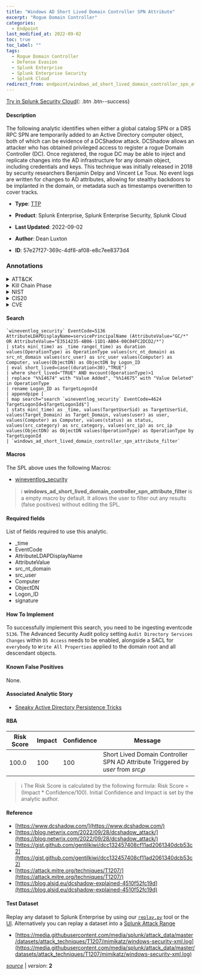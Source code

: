 ```yaml
---
title: "Windows AD Short Lived Domain Controller SPN Attribute"
excerpt: "Rogue Domain Controller"
categories:
  - Endpoint
last_modified_at: 2022-09-02
toc: true
toc_label: ""
tags:
  - Rogue Domain Controller
  - Defense Evasion
  - Splunk Enterprise
  - Splunk Enterprise Security
  - Splunk Cloud
redirect_from: endpoint/windows_ad_short_lived_domain_controller_spn_attribute/
---
```




[Try in Splunk Security Cloud](https://www.splunk.com/en_us/cyber-security.html){: .btn .btn--success}

#### Description

The following analytic identifies when either a global catalog SPN or a DRS RPC SPN are temporarily added to an Active Directory computer object, both of which can be evidence of a DCShadow attack. DCShadow allows an attacker who has obtained privileged access to register a rogue Domain Controller (DC). Once registered, the rogue DC may be able to inject and replicate changes into the AD infrastructure for any domain object, including credentials and keys. This technique was initially released in 2018 by security researchers Benjamin Delpy and Vincent Le Toux. No event logs are written for changes to AD attributes, allowing for stealthy backdoors to be implanted in the domain, or metadata such as timestamps overwritten to cover tracks.

- **Type**: [TTP](https://github.com/splunk/security_content/wiki/Detection-Analytic-Types)
- **Product**: Splunk Enterprise, Splunk Enterprise Security, Splunk Cloud

- **Last Updated**: 2022-09-02
- **Author**: Dean Luxton
- **ID**: 57e27f27-369c-4df8-af08-e8c7ee8373d4

### Annotations
<details>
  <summary>ATT&CK</summary>

<div markdown="1">

#### [ATT&CK](https://attack.mitre.org/)

| ID          | Technique   | Tactic         |
| ----------- | ----------- |--------------- |
| [T1207](https://attack.mitre.org/techniques/T1207/) | Rogue Domain Controller | Defense Evasion |

</div>
</details>


<details>
  <summary>Kill Chain Phase</summary>

<div markdown="1">

* Actions on Objectives


</div>
</details>


<details>
  <summary>NIST</summary>

<div markdown="1">

* DE.CM



</div>
</details>

<details>
  <summary>CIS20</summary>

<div markdown="1">

* CIS 4
* CIS 6



</div>
</details>

<details>
  <summary>CVE</summary>

<div markdown="1">


</div>
</details>


#### Search

```
`wineventlog_security` EventCode=5136 AttributeLDAPDisplayName=servicePrincipalName (AttributeValue="GC/*" OR AttributeValue="E3514235-4B06-11D1-AB04-00C04FC2DCD2/*") 
| stats min(_time) as _time range(_time) as duration values(OperationType) as OperationType values(src_nt_domain) as src_nt_domain values(src_user) as src_user values(Computer) as Computer, values(ObjectDN) as ObjectDN by Logon_ID 
| eval short_lived=case((duration<30),"TRUE") 
| where short_lived="TRUE" AND mvcount(OperationType)>1 
| replace "%%14674" with "Value Added", "%%14675" with "Value Deleted" in OperationType 
| rename Logon_ID as TargetLogonId 
| appendpipe [
| map search="search `wineventlog_security` EventCode=4624 TargetLogonId=$TargetLogonId$"] 
| stats min(_time) as _time, values(TargetUserSid) as TargetUserSid, values(Target_Domain) as Target_Domain, values(user) as user, values(Computer) as Computer, values(status) as status, values(src_category) as src_category, values(src_ip) as src_ip values(ObjectDN) as ObjectDN values(OperationType) as OperationType by TargetLogonId 
| `windows_ad_short_lived_domain_controller_spn_attribute_filter`
```

#### Macros
The SPL above uses the following Macros:
* [wineventlog_security](https://github.com/splunk/security_content/blob/develop/macros/wineventlog_security.yml)

> :information_source:
> **windows_ad_short_lived_domain_controller_spn_attribute_filter** is a empty macro by default. It allows the user to filter out any results (false positives) without editing the SPL.



#### Required fields
List of fields required to use this analytic.
* _time
* EventCode
* AttributeLDAPDisplayName
* AttributeValue
* src_nt_domain
* src_user
* Computer
* ObjectDN
* Logon_ID
* signature



#### How To Implement
To successfully implement this search, you need to be ingesting eventcode `5136`. The Advanced Security Audit policy setting `Audit Directory Services Changes` within `DS Access` needs to be enabled, alongside a SACL for `everybody` to `Write All Properties` applied to the domain root and all descendant objects.
#### Known False Positives
None.

#### Associated Analytic Story
* [Sneaky Active Directory Persistence Tricks](/stories/sneaky_active_directory_persistence_tricks)




#### RBA

| Risk Score  | Impact      | Confidence   | Message      |
| ----------- | ----------- |--------------|--------------|
| 100.0 | 100 | 100 | Short Lived Domain Controller SPN AD Attribute Triggered by $user$ from $src_ip$ |


> :information_source:
> The Risk Score is calculated by the following formula: Risk Score = (Impact * Confidence/100). Initial Confidence and Impact is set by the analytic author.


#### Reference

* [https://www.dcshadow.com/](https://www.dcshadow.com/)
* [https://blog.netwrix.com/2022/09/28/dcshadow_attack/](https://blog.netwrix.com/2022/09/28/dcshadow_attack/)
* [https://gist.github.com/gentilkiwi/dcc132457408cf11ad2061340dcb53c2](https://gist.github.com/gentilkiwi/dcc132457408cf11ad2061340dcb53c2)
* [https://attack.mitre.org/techniques/T1207/](https://attack.mitre.org/techniques/T1207/)
* [https://blog.alsid.eu/dcshadow-explained-4510f52fc19d](https://blog.alsid.eu/dcshadow-explained-4510f52fc19d)



#### Test Dataset
Replay any dataset to Splunk Enterprise by using our [`replay.py`](https://github.com/splunk/attack_data#using-replaypy) tool or the [UI](https://github.com/splunk/attack_data#using-ui).
Alternatively you can replay a dataset into a [Splunk Attack Range](https://github.com/splunk/attack_range#replay-dumps-into-attack-range-splunk-server)

* [https://media.githubusercontent.com/media/splunk/attack_data/master/datasets/attack_techniques/T1207/mimikatz/windows-security-xml.log](https://media.githubusercontent.com/media/splunk/attack_data/master/datasets/attack_techniques/T1207/mimikatz/windows-security-xml.log)



[*source*](https://github.com/splunk/security_content/tree/develop/detections/endpoint/windows_ad_short_lived_domain_controller_spn_attribute.yml) \| *version*: **2**